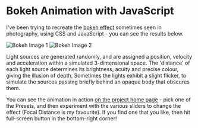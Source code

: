 # Bokeh Animation with JavaScript

I've been trying to recreate the [bokeh effect](https://www.google.co.uk/search?tbm=isch&q=bokeh) sometimes seen in photography, using CSS and JavaScript - you can see the results below.

![Bokeh Image 1](https://codebox.net/graphics/bokeh1.png) ![Bokeh Image 2](https://codebox.net/graphics/bokeh2.png)

Light sources are generated randomly, and are assigned a position, velocity and acceleration within a simulated 3-dimensional space. The 'distance' of each light source determines its brightness, acuity and precise colour, giving the illusion of depth. Sometimes the lights exhibit a slight flicker, to simulate the sources passing briefly behind an opaque body that obscures them.

You can see the animation in action [on the project home page](https://codebox.net/pages/bokeh-animation-javascript) - pick one of the Presets, and then experiment with the various sliders to change the effect (Focal Distance is my favourite). If you find one that you like, then hit full-screen button in the bottom-right corner!
